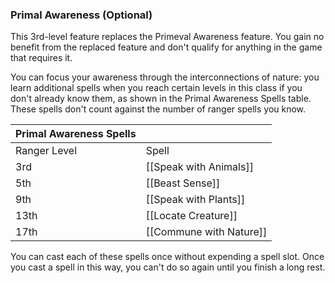 ### Primal Awareness (Optional)

This 3rd-level feature replaces the Primeval Awareness feature. You gain no benefit from the replaced feature and don't qualify for anything in the game that requires it.

You can focus your awareness through the interconnections of nature: you learn additional spells when you reach certain levels in this class if you don't already know them, as shown in the Primal Awareness Spells table. These spells don't count against the number of ranger spells you know.

| Primal Awareness Spells |                         |
| ----------------------- | ----------------------- |
| Ranger Level            | Spell                   |
| 3rd                     | [[Speak with Animals]]  |
| 5th                     | [[Beast Sense]]         |
| 9th                     | [[Speak with Plants]]   |
| 13th                    | [[Locate Creature]]     |
| 17th                    | [[Commune with Nature]] |

You can cast each of these spells once without expending a spell slot. Once you cast a spell in this way, you can't do so again until you finish a long rest.